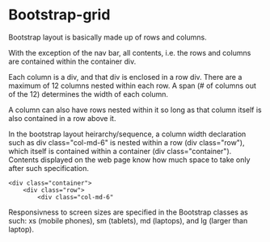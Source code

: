 # Bootstrap-grid

Bootstrap layout is basically made up of rows and columns.

With the exception of the nav bar, all contents, i.e. the rows and columns are contained within the container div.

Each column is a div, and that div is enclosed in a row div. There are a maximum of 12 columns nested within each row. A span (# of columns out of the 12) determines the width of each column.

A column can also have rows nested within it so long as that column itself is also contained in a row above it.

In the bootstrap layout heirarchy/sequence, a column width declaration such as div class="col-md-6" is nested within a row (div class="row"), which itself is contained within a container (div class="container"). Contents displayed on the web page know how much space to take only after such specification.

    <div class="container">
        <div class="row">
            <div class="col-md-6"
  
Responsivness to screen sizes are specified in the Bootstrap classes as such:
 xs (mobile phones), sm (tablets), md (laptops), and lg (larger than laptop).
